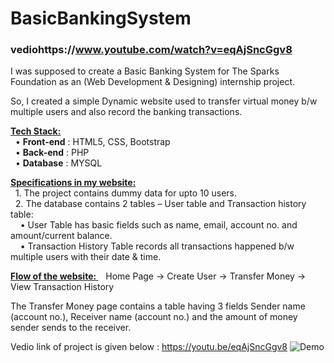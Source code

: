 # BasicBankingSystem       <h3>vediohttps://www.youtube.com/watch?v=eqAjSncGgv8</h3>

I was supposed to create a Basic Banking System for The Sparks Foundation as an (Web Development & Designing) internship project.

So, I created a simple Dynamic website used to transfer virtual money b/w multiple users and also record the banking transactions.

<b><u>Tech Stack:</u></b> <br>
&nbsp; •	<b>Front-end</b> : HTML5, CSS, Bootstrap <br>
&nbsp; •	<b>Back-end</b> : PHP <br>
&nbsp; •	<b>Database</b> : MYSQL <br>

<b><u>Specifications in my website:</b> </u><br>
&nbsp; 1.	The project contains dummy data for upto 10 users.   <br>
&nbsp; 2.	The database contains 2 tables – User table  and Transaction history table:  <br>
&nbsp;&nbsp;&nbsp; •	User Table has basic fields such as name, email, account no. and amount/current balance.  <br>
&nbsp;&nbsp;&nbsp; •	Transaction History Table records all transactions happened b/w multiple users with their date & time.  <br>

<b><u>Flow of the website: </u></b>&nbsp;&nbsp; Home Page -> Create User -> Transfer Money -> View Transaction History  <br>

The Transfer Money page contains a table having 3 fields Sender name (account no.), Receiver name (account no.) and the amount of money sender sends to the receiver.


Vedio link of project is given below :
https://youtu.be/eqAjSncGgv8
![Demo](https://github.com/rohan20/flutter-chat-app/blob/master/screenshots/flutter_chat_app_gif.gif)
